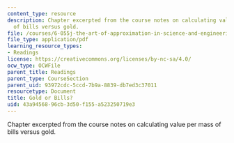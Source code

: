```yaml
---
content_type: resource
description: Chapter excerpted from the course notes on calculating value per mass
  of bills versus gold.
file: /courses/6-055j-the-art-of-approximation-in-science-and-engineering-spring-2008/43a9456896cb3d50f155a523250719e3_feb11.pdf
file_type: application/pdf
learning_resource_types:
- Readings
license: https://creativecommons.org/licenses/by-nc-sa/4.0/
ocw_type: OCWFile
parent_title: Readings
parent_type: CourseSection
parent_uid: 93972cdc-5ccd-7b9a-8839-db7ed3c37011
resourcetype: Document
title: Gold or Bills?
uid: 43a94568-96cb-3d50-f155-a523250719e3
---
```

Chapter excerpted from the course notes on calculating value per mass of bills versus gold.